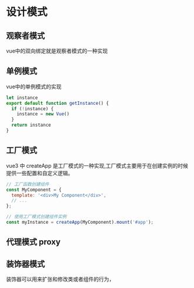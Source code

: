 # 设计模式
## 观察者模式
vue中的双向绑定就是观察者模式的一种实现

## 单例模式
vue中的单例模式的实现
```js
let instance
export default function getInstance() {
  if (!instance) {
    instance = new Vue()
  }
  return instance
}
```

## 工厂模式
vue3 中 createApp 是工厂模式的一种实现,工厂模式主要用于在创建实例的时候提供一些配置和自定义逻辑。
```js
// 工厂函数创建组件
const MyComponent = {
  template: '<div>My Component</div>',
  // ...
};

// 使用工厂模式创建组件实例
const myInstance = createApp(MyComponent).mount('#app');

```

## 代理模式 proxy

## 装饰器模式
装饰器可以用来扩张和修改类或者组件的行为，

